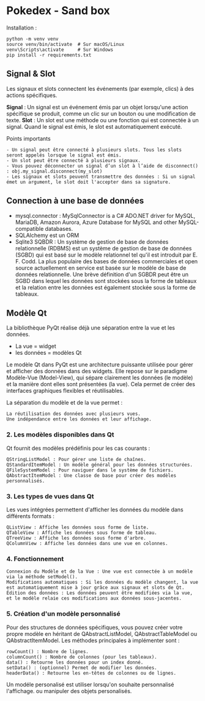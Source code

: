 # Pokedex - Sand box

Installation : 

```
python -m venv venv
source venv/bin/activate  # Sur macOS/Linux
venv\Scripts\activate     # Sur Windows
pip install -r requirements.txt
```


## Signal & Slot

Les signaux et slots connectent les événements (par exemple, clics) à des actions spécifiques.

**Signal** : Un signal est un événement émis par un objet lorsqu'une action spécifique se produit, comme un clic sur un bouton ou une modification de texte.
**Slot** : Un slot est une méthode ou une fonction qui est connectée à un signal. Quand le signal est émis, le slot est automatiquement exécuté.

Points importants

    - Un signal peut être connecté à plusieurs slots. Tous les slots seront appelés lorsque le signal est émis.
    - Un slot peut être connecté à plusieurs signaux.
    - Vous pouvez déconnecter un signal d’un slot à l’aide de disconnect() : obj.my_signal.disconnect(my_slot)
    - Les signaux et slots peuvent transmettre des données : Si un signal émet un argument, le slot doit l'accepter dans sa signature.

## Connection à une base de données

- mysql.connector : MySqlConnector is a C# ADO.NET driver for MySQL, MariaDB, Amazon Aurora, Azure Database for MySQL and other MySQL-compatible databases.
- SQLAlchemy est un ORM
- Sqlite3 SQBDR : Un système de gestion de base de données relationnelle (RDBMS) est un système de gestion de base de données (SGBD) qui est basé sur le modèle relationnel tel qu'il est introduit par E. F. Codd. La plus populaire des bases de données commerciales et open source actuellement en service est basée sur le modèle de base de données relationnelle. Une brève définition d'un SGBDR peut être un SGBD dans lequel les données sont stockées sous la forme de tableaux et la relation entre les données est également stockée sous la forme de tableaux.

## Modèle Qt

La bibliothèque PyQt réalise déjà une séparation entre la vue et les données. 
- La vue = widget
- les données = modèles Qt

Le modèle Qt dans PyQt est une architecture puissante utilisée pour gérer et afficher des données dans des widgets. Elle repose sur le paradigme Modèle-Vue (Model-View), qui sépare clairement les données (le modèle) et la manière dont elles sont présentées (la vue). Cela permet de créer des interfaces graphiques flexibles et réutilisables. 

La séparation du modèle et de la vue permet :

    La réutilisation des données avec plusieurs vues.
    Une indépendance entre les données et leur affichage.

### 2. Les modèles disponibles dans Qt

Qt fournit des modèles prédéfinis pour les cas courants :

    QStringListModel : Pour gérer une liste de chaînes.
    QStandardItemModel : Un modèle général pour les données structurées.
    QFileSystemModel : Pour naviguer dans le système de fichiers.
    QAbstractItemModel : Une classe de base pour créer des modèles personnalisés.

### 3. Les types de vues dans Qt

Les vues intégrées permettent d'afficher les données du modèle dans différents formats :

    QListView : Affiche les données sous forme de liste.
    QTableView : Affiche les données sous forme de tableau.
    QTreeView : Affiche les données sous forme d'arbre.
    QColumnView : Affiche les données dans une vue en colonnes.

### 4. Fonctionnement

    Connexion du Modèle et de la Vue : Une vue est connectée à un modèle via la méthode setModel().
    Modifications automatiques : Si les données du modèle changent, la vue est automatiquement mise à jour grâce aux signaux et slots de Qt.
    Édition des données : Les données peuvent être modifiées via la vue, et le modèle relaie ces modifications aux données sous-jacentes.

### 5. Création d'un modèle personnalisé

Pour des structures de données spécifiques, vous pouvez créer votre propre modèle en héritant de QAbstractListModel, QAbstractTableModel ou QAbstractItemModel. Les méthodes principales à implémenter sont :

    rowCount() : Nombre de lignes.
    columnCount() : Nombre de colonnes (pour les tableaux).
    data() : Retourne les données pour un index donné.
    setData() : (optionnel) Permet de modifier les données.
    headerData() : Retourne les en-têtes de colonnes ou de lignes.

Un modéle personalisé est utiliser lorsqu'on souhaite personnalisé l'affichage. ou manipuler des objets personalisés.